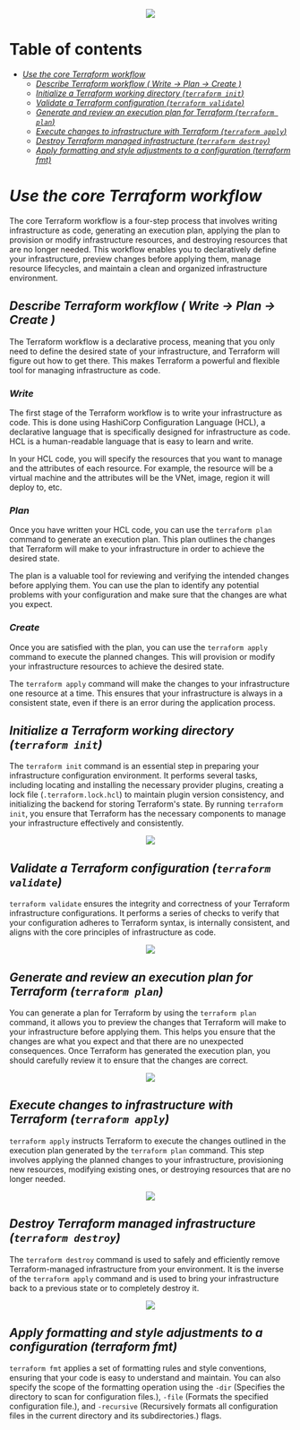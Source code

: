 <p align="center">
  <img src="../026/assets/workflow.png">
</p>

# Table of contents

- [*Use the core Terraform workflow*](#use-the-core-terraform-workflow)
  - [*Describe Terraform workflow ( Write -> Plan -> Create )*](#describe-terraform-workflow--write---plan---create-)
  - [*Initialize a Terraform working directory (`terraform init`)*](#initialize-a-terraform-working-directory-terraform-init)
  - [*Validate a Terraform configuration (`terraform validate`)*](#validate-a-terraform-configuration-terraform-validate)
  - [*Generate and review an execution plan for Terraform (`terraform plan`)*](#generate-and-review-an-execution-plan-for-terraform-terraform-plan)
  - [*Execute changes to infrastructure with Terraform (`terraform apply`)*](#execute-changes-to-infrastructure-with-terraform-terraform-apply)
  - [*Destroy Terraform managed infrastructure (`terraform destroy`)*](#destroy-terraform-managed-infrastructure-terraform-destroy)
  - [*Apply formatting and style adjustments to a configuration (terraform fmt)*](#apply-formatting-and-style-adjustments-to-a-configuration-terraform-fmt)
  
# *Use the core Terraform workflow*

The core Terraform workflow is a four-step process that involves writing infrastructure as code, generating an execution plan, applying the plan to provision or modify infrastructure resources, and destroying resources that are no longer needed. This workflow enables you to declaratively define your infrastructure, preview changes before applying them, manage resource lifecycles, and maintain a clean and organized infrastructure environment.

## *Describe Terraform workflow ( Write -> Plan -> Create )*

The Terraform workflow is a declarative process, meaning that you only need to define the desired state of your infrastructure, and Terraform will figure out how to get there. This makes Terraform a powerful and flexible tool for managing infrastructure as code.

### *Write*

The first stage of the Terraform workflow is to write your infrastructure as code. This is done using HashiCorp Configuration Language (HCL), a declarative language that is specifically designed for infrastructure as code. HCL is a human-readable language that is easy to learn and write.

In your HCL code, you will specify the resources that you want to manage and the attributes of each resource. For example, the resource will be a virtual machine and the attributes will be the VNet, image, region it will deploy to, etc.

### *Plan*

Once you have written your HCL code, you can use the `terraform plan` command to generate an execution plan. This plan outlines the changes that Terraform will make to your infrastructure in order to achieve the desired state.

The plan is a valuable tool for reviewing and verifying the intended changes before applying them. You can use the plan to identify any potential problems with your configuration and make sure that the changes are what you expect.

### *Create*

Once you are satisfied with the plan, you can use the `terraform apply` command to execute the planned changes. This will provision or modify your infrastructure resources to achieve the desired state.

The `terraform apply` command will make the changes to your infrastructure one resource at a time. This ensures that your infrastructure is always in a consistent state, even if there is an error during the application process.

## *Initialize a Terraform working directory (`terraform init`)*

The `terraform init` command is an essential step in preparing your infrastructure configuration environment. It performs several tasks, including locating and installing the necessary provider plugins, creating a lock file (`.terraform.lock.hcl`) to maintain plugin version consistency, and initializing the backend for storing Terraform's state. By running `terraform init`, you ensure that Terraform has the necessary components to manage your infrastructure effectively and consistently.

<p align="center">
  <img src="../026/assets/init.png">
</p>

## *Validate a Terraform configuration (`terraform validate`)*

`terraform validate` ensures the integrity and correctness of your Terraform infrastructure configurations. It performs a series of checks to verify that your configuration adheres to Terraform syntax, is internally consistent, and aligns with the core principles of infrastructure as code.

<p align="center">
  <img src="../026/assets/validate.png">
</p>

## *Generate and review an execution plan for Terraform (`terraform plan`)*

You can generate a plan for Terraform by using the `terraform plan` command, it allows you to preview the changes that Terraform will make to your infrastructure before applying them. This helps you ensure that the changes are what you expect and that there are no unexpected consequences. Once Terraform has generated the execution plan, you should carefully review it to ensure that the changes are correct.

<p align="center">
  <img src="../026/assets/plan.png">
</p>

## *Execute changes to infrastructure with Terraform (`terraform apply`)*

`terraform apply` instructs Terraform to execute the changes outlined in the execution plan generated by the `terraform plan` command. This step involves applying the planned changes to your infrastructure, provisioning new resources, modifying existing ones, or destroying resources that are no longer needed.

<p align="center">
  <img src="../026/assets/apply.jpg">
</p>

## *Destroy Terraform managed infrastructure (`terraform destroy`)*

The `terraform destroy` command is used to safely and efficiently remove Terraform-managed infrastructure from your environment. It is the inverse of the `terraform apply` command and is used to bring your infrastructure back to a previous state or to completely destroy it.

<p align="center">
  <img src="../026/assets/destroy.jpg">
</p>

## *Apply formatting and style adjustments to a configuration (terraform fmt)*

`terraform fmt` applies a set of formatting rules and style conventions, ensuring that your code is easy to understand and maintain. You can also specify the scope of the formatting operation using the `-dir` (Specifies the directory to scan for configuration files.), `-file` (Formats the specified configuration file.), and `-recursive` (Recursively formats all configuration files in the current directory and its subdirectories.) flags.